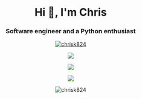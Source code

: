 <h1 align="center">Hi 👋, I'm Chris</h1>
<h3 align="center">Software engineer and a Python enthusiast</h3>

<p align="center"> <a href="https://github.com/ryo-ma/github-profile-trophy"><img src="https://github-profile-trophy.vercel.app/?username=chrisk824&dummy=unused" alt="chrisk824" /></a> </p>

<p align="center">
  <img align="center" src="https://github-readme-stats-chrisk824.vercel.app/api?username=chrisK824&show_icons=true&count_private=true&include_all_commits=true&theme=dark&card_width=500&dummy=unused" />
</p>


<p align="center">
  <img align="center" src="https://github-readme-stats-chrisk824.vercel.app/api/top-langs?username=chrisK824&card_width=500&langs_count=10&dummy=unused" />
</p>


<p align="center">
  <img align="center" src="https://github-readme-stats-chrisk824.vercel.app/api/wakatime?username=chrisK824&custom_title=Time%20spent%20since%2023-03-2023&dummy=unused"/>
</p>

<p align="center"><img align="center" src="github-readme-streak-stats-bu5c0s86e-chrisk824.vercel.app/?user=chrisk824&theme=highcontrast&dummy=unused" alt="chrisk824" /></p>

